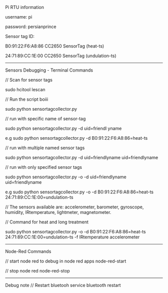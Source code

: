 Pi RTU information

username: pi

password: persianprince

Sensor tag ID: 

B0:91:22:F6:A8:86 CC2650 SensorTag (heat-ts)

24:71:89:CC:1E:00 CC2650 SensorTag (undulation-ts) 


---------------------------
Sensors Debugging - Terminal Commands

// Scan for sensor tags

sudo hcitool lescan

// Run the script boiii

sudo python sensortagcollector.py

// run with specific name of sensor-tag

sudo python sensortagcollector.py -d uid=friendl  yname

e.g sudo python sensortagcollector.py -d B0:91:22:F6:A8:86=heat-ts

// run with multiple named sensor tags

sudo python sensortagcollector.py -d uid=friendlyname uid=friendlyname

// run with only specified sensor tags

sudo python sensortagcollector.py -o -d uid=friendlyname uid=friendlyname

e.g sudo python sensortagcollector.py -o -d B0:91:22:F6:A8:86=heat-ts 24:71:89:CC:1E:00=undulation-ts
 
// The sensors available are: accelerometer, barometer, gyroscope, humidity, IRtemperature, lightmeter, magnetometer.

// Command for heat and long treatment

sudo python sensortagcollector.py -o -d B0:91:22:F6:A8:86=heat-ts 24:71:89:CC:1E:00=undulation-ts -f IRtemperature accelerometer

---------------------------
Node-Red Commands

// start node red to debug in node red apps
node-red-start

// stop node red
node-red-stop

------------------------
Debug note
// Restart bluetooh
service bluetooth restart
